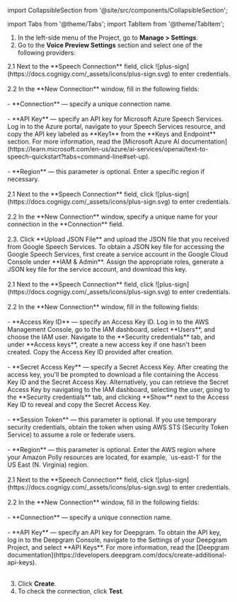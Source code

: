 import CollapsibleSection from '@site/src/components/CollapsibleSection';

import Tabs from '@theme/Tabs';
import TabItem from '@theme/TabItem';

1. In the left-side menu of the Project, go to **Manage > Settings**.
2. Go to the **Voice Preview Settings** section and select one of the following providers:

<Tabs>
  <TabItem value="azure" label="Microsoft Azure Speech Services" default>
    2.1 Next to the **Speech Connection** field, click ![plus-sign](https://docs.cognigy.com/_assets/icons/plus-sign.svg) to enter credentials.<br></br>
    2.2 In the **New Connection** window, fill in the following fields:<br></br>
        - **Connection** — specify a unique connection name.<br></br>
        - **API Key** — specify an API key for Microsoft Azure Speech Services. Log in to the Azure portal, navigate to your Speech Services resource, and copy the API key labeled as **Key1** from the **Keys and Endpoint** section. For more information, read the [Microsoft Azure AI documentation](https://learn.microsoft.com/en-us/azure/ai-services/openai/text-to-speech-quickstart?tabs=command-line#set-up).<br></br>
        - **Region** — this parameter is optional. Enter a specific region if necessary.<br></br>
  </TabItem>

  <TabItem value="google" label="Google Speech Services">
    2.1 Next to the **Speech Connection** field, click ![plus-sign](https://docs.cognigy.com/_assets/icons/plus-sign.svg) to enter credentials.<br></br>
    2.2 In the **New Connection** window, specify a unique name for your connection in the **Connection** field.<br></br>
    2.3. Click **Upload JSON File** and upload the JSON file that you received from Google Speech Services. To obtain a JSON key file for accessing the Google Speech Services, first create a service account in the Google Cloud Console under **IAM & Admin**. Assign the appropriate roles, generate a JSON key file for the service account, and download this key.<br></br>
  </TabItem>

  <TabItem value="amazon" label="Amazon Polly">
    2.1 Next to the **Speech Connection** field, click ![plus-sign](https://docs.cognigy.com/_assets/icons/plus-sign.svg) to enter credentials.<br></br>
    2.2 In the **New Connection** window, fill in the following fields:<br></br>
        - **Access Key ID** — specify an Access Key ID. Log in to the AWS Management Console, go to the IAM dashboard, select **Users**, and choose the IAM user. Navigate to the **Security credentials** tab, and under **Access keys**, create a new access key if one hasn't been created. Copy the Access Key ID provided after creation.<br></br>
        - **Secret Access Key** — specify a Secret Access Key. After creating the access key, you'll be prompted to download a file containing the Access Key ID and the Secret Access Key. Alternatively, you can retrieve the Secret Access Key by navigating to the IAM dashboard, selecting the user, going to the **Security credentials** tab, and clicking **Show** next to the Access Key ID to reveal and copy the Secret Access Key.<br></br>
        - **Session Token** — this parameter is optional. If you use temporary security credentials, obtain the token when using AWS STS (Security Token Service) to assume a role or federate users.<br></br>
        - **Region** — this parameter is optional. Enter the AWS region where your Amazon Polly resources are located, for example, `us-east-1` for the US East (N. Virginia) region.<br></br>
  </TabItem>

  <TabItem value="deepgram" label="Deepgram">
    2.1 Next to the **Speech Connection** field, click ![plus-sign](https://docs.cognigy.com/_assets/icons/plus-sign.svg) to enter credentials.<br></br>
    2.2 In the **New Connection** window, fill in the following fields:<br></br>
        - **Connection** — specify a unique connection name.<br></br>
        - **API Key** — specify an API key for Deepgram. To obtain the API key, log in to the Deepgram Console, navigate to the Settings of your Deepgram Project, and select **API Keys**. For more information, read the [Deepgram documentation](https://developers.deepgram.com/docs/create-additional-api-keys).<br></br>
  </TabItem>
</Tabs>

3. Click **Create**.
4. To check the connection, click **Test**.